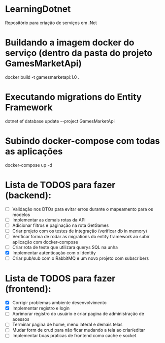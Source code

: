 # LearningDotnet
Repositório para criação de serviços em .Net

# Buildando a imagem docker do serviço (dentro da pasta do projeto GamesMarketApi)
docker build -t gamesmarketapi:1.0 .

# Executando migrations do Entity Framework
dotnet ef database update --project GamesMarketApi

# Subindo docker-compose com todas as aplicações
docker-compose up -d

# Lista de TODOS para fazer (backend):
- [ ] Validação nos DTOs para evitar erros durante o mapeamento para os modelos
- [ ] Implementar as demais rotas da API
- [ ] Adicionar filtros e paginação na rota GetGames
- [ ] Criar projeto com os testes de integração (verificar db in memory)
- [ ] Verificar forma de rodar as migrations do entity framework ao subir aplicação com docker-compose
- [ ] Criar rota de teste que utilizara querys SQL na unha
- [X] Implementar autenticação com o Identity
- [ ] Criar pub/sub com o RabbitMQ e um novo projeto com subscribers

# Lista de TODOS para fazer (frontend):
- [X] Corrigir problemas ambiente desenvolvimento
- [X] Implementar registro e login
- [ ] Aprimorar registro do usuário e criar pagina de administração de acessos
- [ ] Terminar pagina de home, menu lateral e demais telas
- [ ] Mudar form de crud para não ficar mudando a tela ao criar/editar
- [ ] Implementar boas praticas de frontend como cache e socket
